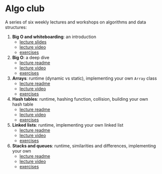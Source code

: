 # Algo club

A series of six weekly lectures and workshops on algorithms and data structures:

1. **Big O and whiteboarding**: an introduction
    - [lecture slides](https://docs.google.com/presentation/d/1siXRZEFHUR-mRRVPxBKnapb-1XpslaDl40CSE_XB1Bo/edit)
    - [lecture video](https://youtu.be/EkyYAm33Zt8)
    - [exercises]()
2. **Big O**: a deep dive
    - [lecture readme]()
    - [lecture video]()
    - [exercises]()
3. **Arrays**: runtime (dynamic vs static), implementing your own `Array` class
    - [lecture readme]()
    - [lecture video]()
    - [exercises]()
4. **Hash tables**: runtime, hashing function, collision, building your own hash table
    - [lecture readme]()
    - [lecture video]()
    - [exercises]()
5. **Linked lists**: runtime, implementing your own linked list
    - [lecture readme]()
    - [lecture video]()
    - [exercises]()
6. **Stacks and queues**: runtime, similarities and differences, implementing your own
    - [lecture readme]()
    - [lecture video]()
    - [exercises]()